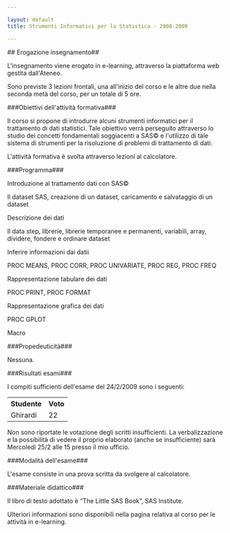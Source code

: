 ```yaml
--- 

layout: default
title: Strumenti Informatici per la Statistica - 2008-2009

---
```

<form action="/doku.php/people/gianluca_della_vedova/didattica/strumenti_informatici_per_la_statistica_m/2008-2009" method="post">

##<input name="do" type="hidden" value="edit" /> <input name="rev" type="hidden" value="1251639991" /> <input name="summary" type="hidden" value="[Strumenti Informatici per la Statistica - 2008-2009] " /> <input name="target" type="hidden" value="section" /> <input name="range" type="hidden" value="1-67" /><a id="erogazione_insegnamento" name="erogazione_insegnamento">Erogazione insegnamento</a>##

</form>


L'insegnamento viene erogato in e-learning, attraverso la piattaforma web gestita dall'Ateneo.

Sono previste 3 lezioni frontali, una all'inizio del corso e le altre due nella seconda metà del corso, per un totale di 5 ore.



###<a id="obiettivi_dell_attivita_formativa" name="obiettivi_dell_attivita_formativa">Obiettivi dell'attività formativa</a>###



Il corso si propone di introdurre alcuni strumenti informatici per il  trattamento di dati statistici. Tale obiettivo verrà perseguito  attraverso lo studio dei concetti fondamentali soggiacenti a SAS© e  l'utilizzo di tale sistema di strumenti per la risoluzione di problemi  di trattamento di dati.

L'attività formativa è svolta attraverso lezioni al calcolatore.



###<a id="programma_riassuntivo" name="programma_riassuntivo">Programma</a>###



Introduzione al trattamento dati con SAS©

Il dataset SAS, creazione di un dataset, caricamento e salvataggio di un dataset

Descrizione dei dati

Il data step, librerie, librerie temporanee e permanenti, variabili, array, dividere, fondere e ordinare dataset

Inferire informazioni dai datii

PROC MEANS, PROC CORR, PROC UNIVARIATE, PROC REG, PROC FREQ

Rappresentazione tabulare dei dati

PROC PRINT, PROC FORMAT

Rappresentazione grafica dei dati

PROC GPLOT

Macro



###<a id="propedeuticita" name="propedeuticita">Propedeuticità</a>###



Nessuna.



###<a id="risultati_esami" name="risultati_esami">Risultati esami</a>###



I compiti sufficienti dell'esame del 24/2/2009 sono i seguenti:

<table>
<tbody>
<tr>
<th>Studente</th>
<th>Voto</th>
</tr>
<tr>
<td>Ghirardi</td>
<td>22</td>
</tr>
</tbody>
</table>

Non sono riportate le votazione degli scritti insufficienti. La  verbalizzazione e la possibilità di vedere il proprio elaborato (anche  se insufficiente) sarà Mercoledì 25/2 alle 15 presso il mio ufficio.



###<a id="modalita_dell_esame" name="modalita_dell_esame">Modalità dell'esame</a>###



L'esame consiste in una prova scritta da svolgere al calcolatore.



###<a id="materiale_didattico" name="materiale_didattico">Materiale didattico</a>###



Il libro di testo adottato è “The Little SAS Book”, SAS Institute.

Ulteriori informazioni sono disponibili nella pagina relativa al corso per le attività in e-learning.


